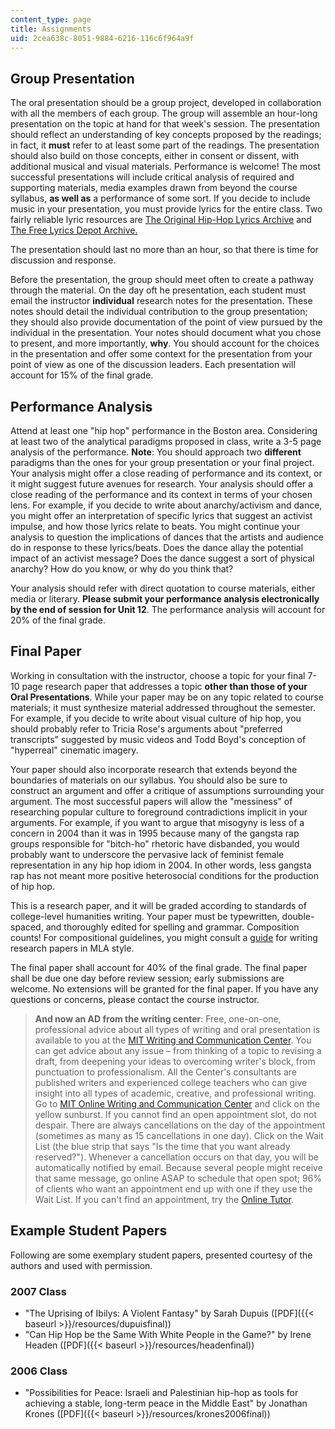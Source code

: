 ```yaml
---
content_type: page
title: Assignments
uid: 2cea638c-8051-9884-6216-116c6f964a9f
---
```


Group Presentation
------------------

The oral presentation should be a group project, developed in collaboration with all the members of each group. The group will assemble an hour-long presentation on the topic at hand for that week's session. The presentation should reflect an understanding of key concepts proposed by the readings; in fact, it **must** refer to at least some part of the readings. The presentation should also build on those concepts, either in consent or dissent, with additional musical and visual materials. Performance is welcome! The most successful presentations will include critical analysis of required and supporting materials, media examples drawn from beyond the course syllabus, **as well as** a performance of some sort. If you decide to include music in your presentation, you must provide lyrics for the entire class. Two fairly reliable lyric resources are [The Original Hip-Hop Lyrics Archive](http://www.ohhla.com/) and [The Free Lyrics Depot Archive.](http://www.lyricsdepot.com./)

The presentation should last no more than an hour, so that there is time for discussion and response.

Before the presentation, the group should meet often to create a pathway through the material. On the day oft he presentation, each student must email the instructor **individual** research notes for the presentation. These notes should detail the individual contribution to the group presentation; they should also provide documentation of the point of view pursued by the individual in the presentation. Your notes should document what you chose to present, and more importantly, **why**. You should account for the choices in the presentation and offer some context for the presentation from your point of view as one of the discussion leaders. Each presentation will account for 15% of the final grade.

Performance Analysis
--------------------

Attend at least one "hip hop" performance in the Boston area. Considering at least two of the analytical paradigms proposed in class, write a 3-5 page analysis of the performance. **Note**: You should approach two **different** paradigms than the ones for your group presentation or your final project. Your analysis might offer a close reading of performance and its context, or it might suggest future avenues for research. Your analysis should offer a close reading of the performance and its context in terms of your chosen lens. For example, if you decide to write about anarchy/activism and dance, you might offer an interpretation of specific lyrics that suggest an activist impulse, and how those lyrics relate to beats. You might continue your analysis to question the implications of dances that the artists and audience do in response to these lyrics/beats. Does the dance allay the potential impact of an activist message? Does the dance suggest a sort of physical anarchy? How do you know, or why do you think that?

Your analysis should refer with direct quotation to course materials, either media or literary. **Please submit your performance analysis electronically by the end of session for Unit 12**. The performance analysis will account for 20% of the final grade.

Final Paper
-----------

Working in consultation with the instructor, choose a topic for your final 7-10 page research paper that addresses a topic **other than those of your Oral Presentations**. While your paper may be on any topic related to course materials; it must synthesize material addressed throughout the semester. For example, if you decide to write about visual culture of hip hop, you should probably refer to Tricia Rose's arguments about "preferred transcripts" suggested by music videos and Todd Boyd's conception of "hyperreal" cinematic imagery.

Your paper should also incorporate research that extends beyond the boundaries of materials on our syllabus. You should also be sure to construct an argument and offer a critique of assumptions surrounding your argument. The most successful papers will allow the "messiness" of researching popular culture to foreground contradictions implicit in your arguments. For example, if you want to argue that misogyny is less of a concern in 2004 than it was in 1995 because many of the gangsta rap groups responsible for "bitch-ho" rhetoric have disbanded, you would probably want to underscore the pervasive lack of feminist female representation in any hip hop idiom in 2004. In other words, less gangsta rap has not meant more positive heterosocial conditions for the production of hip hop.

This is a research paper, and it will be graded according to standards of college-level humanities writing. Your paper must be typewritten, double-spaced, and thoroughly edited for spelling and grammar. Composition counts! For compositional guidelines, you might consult a [guide](https://style.mla.org/formatting-papers/) for writing research papers in MLA style.

The final paper shall account for 40% of the final grade. The final paper shall be due one day before review session; early submissions are welcome. No extensions will be granted for the final paper. If you have any questions or concerns, please contact the course instructor.

> **And now an AD from the writing center**: Free, one-on-one, professional advice about all types of writing and oral presentation is available to you at the [MIT Writing and Communication Center](http://web.mit.edu/writing). You can get advice about any issue – from thinking of a topic to revising a draft, from deepening your ideas to overcoming writer's block, from punctuation to professionalism. All the Center's consultants are published writers and experienced college teachers who can give insight into all types of academic, creative, and professional writing. Go to [MIT Online Writing and Communication Center](http://web.mit.edu/writing) and click on the yellow sunburst. If you cannot find an open appointment slot, do not despair. There are always cancellations on the day of the appointment (sometimes as many as 15 cancellations in one day). Click on the Wait List (the blue strip that says "Is the time that you want already reserved?"). Whenever a cancellation occurs on that day, you will be automatically notified by email. Because several people might receive that same message, go online ASAP to schedule that open spot; 96% of clients who want an appointment end up with one if they use the Wait List. If you can't find an appointment, try the [Online Tutor](http://web.mit.edu/writing/Center/onlinetutor.html).

Example Student Papers
----------------------

Following are some exemplary student papers, presented courtesy of the authors and used with permission.

### 2007 Class

*   "The Uprising of Ibilys: A Violent Fantasy" by Sarah Dupuis ([PDF]({{< baseurl >}}/resources/dupuisfinal))
*   "Can Hip Hop be the Same With White People in the Game?" by Irene Headen ([PDF]({{< baseurl >}}/resources/headenfinal))

### 2006 Class

*   "Possibilities for Peace: Israeli and Palestinian hip-hop as tools for achieving a stable, long-term peace in the Middle East" by Jonathan Krones ([PDF]({{< baseurl >}}/resources/krones2006final))